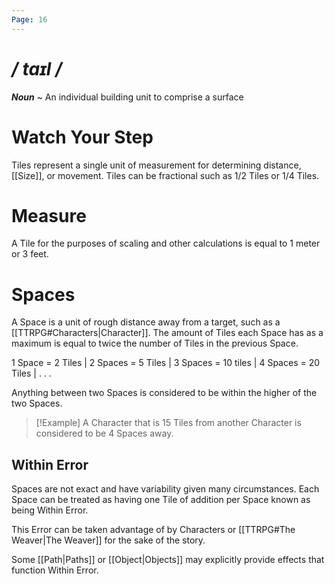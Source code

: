 ```yaml
---
Page: 16
---
```

# */ taɪl /*
***Noun*** ~ An individual building unit to comprise a surface
# Watch Your Step
Tiles represent a single unit of measurement for determining distance, [[Size]], or movement. Tiles can be fractional such as 1/2 Tiles or 1/4 Tiles.
# Measure
A Tile for the purposes of scaling and other calculations is equal to 1 meter or 3 feet.
# Spaces
A Space is a unit of rough distance away from a target, such as a [[TTRPG#Characters|Character]]. The amount of Tiles each Space has as a maximum is equal to twice the number of Tiles in the previous Space.

1 Space = 2 Tiles | 2 Spaces = 5 Tiles | 3 Spaces = 10 tiles | 4 Spaces = 20 Tiles | . . .

Anything between two Spaces is considered to be within the higher of the two Spaces.

>[!Example]
>A Character that is 15 Tiles from another Character is considered to be 4 Spaces away.
## Within Error
Spaces are not exact and have variability given many circumstances. Each Space can be treated as having one Tile of addition per Space known as being Within Error.

This Error can be taken advantage of by Characters or [[TTRPG#The Weaver|The Weaver]] for the sake of the story. 

Some [[Path|Paths]] or [[Object|Objects]] may explicitly provide effects that function Within Error.
